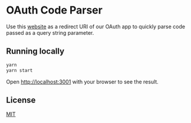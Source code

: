 # OAuth Code Parser

Use this [website](https://oauth-code-parser.vercel.app/) as a redirect URI of our OAuth app to quickly parse code passed as a query string parameter.

## Running locally

```bash
yarn
yarn start
```

Open [http://localhost:3001](http://localhost:3001) with your browser to see the result.

## License

[MIT](https://choosealicense.com/licenses/mit/)
